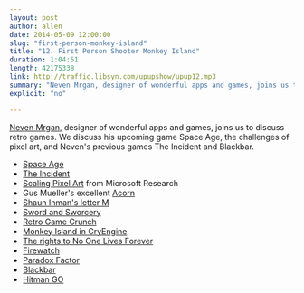 ```yaml
---
layout: post
author: allen
date: 2014-05-09 12:00:00
slug: "first-person-monkey-island"
title: "12. First Person Shooter Monkey Island"
duration: 1:04:51
length: 42175338
link: http://traffic.libsyn.com/upupshow/upup12.mp3
summary: "Neven Mrgan, designer of wonderful apps and games, joins us to discuss retro games. We discuss his upcoming game Space Age, the challenges of pixel art, and Neven's previous games The Incident and Blackbar."
explicit: "no"

---
```


[Neven Mrgan](http://www.twitter.com/mrgan/), designer of wonderful apps and games, joins us to discuss retro games. We discuss his upcoming game Space Age, the challenges of pixel art, and Neven's previous games The Incident and Blackbar.

- [Space Age](http://spaceageapp.com)
- [The Incident](http://bigbucketsoftware.com/theincident/)
- [Scaling Pixel Art](http://research.microsoft.com/en-us/um/people/kopf/pixelart/) from Microsoft Research
- Gus Mueller's excellent [Acorn](http://www.flyingmeat.com/acorn/)
- [Shaun Inman's letter M](https://twitter.com/shauninman/status/462323919353958400)
- [Sword and Sworcery](http://www.swordandsworcery.com/)
- [Retro Game Crunch](http://retrogamecrunch.com/)
- [Monkey Island in CryEngine](https://www.youtube.com/watch?v=3bInZ7_y4Lw)
- [The rights to No One Lives Forever](http://www.siliconera.com/2014/05/01/one-lives-forever-trademark-filed-night-dive-studios/)
- [Firewatch](http://www.firewatchgame.com/)
- [Paradox Factor](http://toucharcade.com/2013/08/08/paradox-factor-review/)
- [Blackbar](http://mrgan.com/blackbar/)
- [Hitman GO](http://www.metacritic.com/game/ios/hitman-go)

